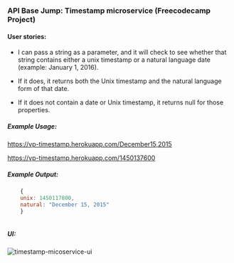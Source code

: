 ### API Base Jump: Timestamp microservice (Freecodecamp Project)

#### User stories:

* I can pass a string as a parameter, and it will check to see whether that string contains either a unix timestamp or a natural language date (example: January 1, 2016).

* If it does, it returns both the Unix timestamp and the natural language form of that date.

* If it does not contain a date or Unix timestamp, it returns null for those properties.

##### Example Usage:

<https://vp-timestamp.herokuapp.com/December15,2015>

<https://vp-timestamp.herokuapp.com/1450137600>

##### Example Output:

```javascript
	{
	unix: 1450117800,
	natural: "December 15, 2015"
	}
	
```

##### UI:

![timestamp-micoservice-ui](https://res.cloudinary.com/vinaypuppal/image/upload/c_scale,w_1024/v1465061495/fcc/timestamp-ui.png)